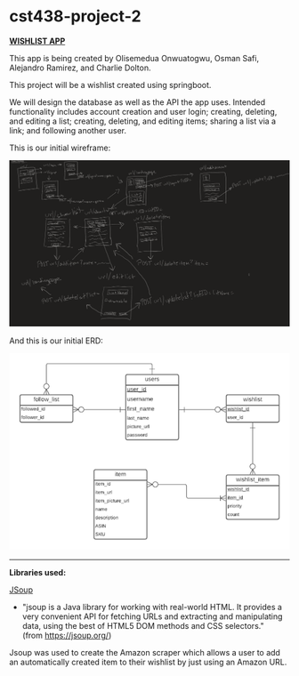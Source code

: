 # cst438-project-2

[**WISHLIST APP**](https://infinite-ravine-21110.herokuapp.com/)

This app is being created by Olisemedua Onwuatogwu, Osman Safi, Alejandro Ramirez, and Charlie Dolton.

This project will be a wishlist created using springboot.

We will design the database as well as the API the app uses. Intended functionality includes account creation and user login; creating, deleting, and editing a list; creating, deleting, and editing items; sharing a list via a link; and following another user. 

This is our initial wireframe:

<img src="wireframe.png">

And this is our initial ERD:

<img src="ERD.png">

---
**Libraries used:**

[JSoup](https://jsoup.org/)

- "jsoup is a Java library for working with real-world HTML. It provides a very convenient API for fetching URLs and extracting and manipulating data, using the best of HTML5 DOM methods and CSS selectors."   
(from https://jsoup.org/)   

Jsoup was used to create the Amazon scraper which allows a user to add an automatically created item to their wishlist by just using an Amazon URL.
